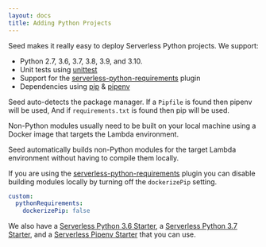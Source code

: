 ```yaml
---
layout: docs
title: Adding Python Projects
---
```


Seed makes it really easy to deploy Serverless Python projects. We support:

- Python 2.7, 3.6, 3.7, 3.8, 3.9, and 3.10.
- Unit tests using [unittest](https://docs.python.org/2/library/unittest.html#module-unittest)
- Support for the [serverless-python-requirements](https://github.com/UnitedIncome/serverless-python-requirements) plugin
- Dependencies using [pip](https://pypi.org/project/pip/) & [pipenv](https://pipenv.readthedocs.io)

Seed auto-detects the package manager. If a `Pipfile` is found then pipenv will be used, And if `requirements.txt` is found then pip will be used.

Non-Python modules usually need to be built on your local machine using a Docker image that targets the Lambda environment.

Seed automatically builds non-Python modules for the target Lambda environment without having to compile them locally.

If you are using the [serverless-python-requirements](https://github.com/UnitedIncome/serverless-python-requirements) plugin you can disable building modules locally by turning off the `dockerizePip` setting.

``` yaml
custom:
  pythonRequirements:
    dockerizePip: false
```

We also have a [Serverless Python 3.6 Starter](https://github.com/AnomalyInnovations/serverless-python-starter), a [Serverless Python 3.7 Starter](https://github.com/seed-run/serverless-python3.7-starter), and a [Serverless Pipenv Starter](https://github.com/seed-run/serverless-pipenv-starter) that you can use.
